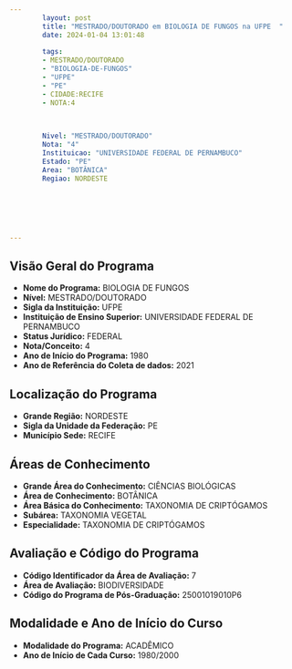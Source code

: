 ```yaml
---
        layout: post
        title: "MESTRADO/DOUTORADO em BIOLOGIA DE FUNGOS na UFPE  "
        date: 2024-01-04 13:01:48
     
        tags:
        - MESTRADO/DOUTORADO
        - "BIOLOGIA-DE-FUNGOS"
        - "UFPE"
        - "PE"
        - CIDADE:RECIFE
        - NOTA:4
        
       

        Nivel: "MESTRADO/DOUTORADO"
        Nota: "4"
        Instituicao: "UNIVERSIDADE FEDERAL DE PERNAMBUCO"
        Estado: "PE"
        Area: "BOTÂNICA"
        Regiao: NORDESTE
        
        
        
        
        
        
---
```

## Visão Geral do Programa
- **Nome do Programa:** BIOLOGIA DE FUNGOS
- **Nível:** MESTRADO/DOUTORADO
- **Sigla da Instituição:** UFPE
- **Instituição de Ensino Superior:** UNIVERSIDADE FEDERAL DE PERNAMBUCO
- **Status Jurídico:** FEDERAL
- **Nota/Conceito:** 4
- **Ano de Início do Programa:** 1980
- **Ano de Referência do Coleta de dados:** 2021

## Localização do Programa
- **Grande Região:** NORDESTE
- **Sigla da Unidade da Federação:** PE
- **Município Sede:** RECIFE

## Áreas de Conhecimento
- **Grande Área do Conhecimento:** CIÊNCIAS BIOLÓGICAS
- **Área de Conhecimento:** BOTÂNICA
- **Área Básica do Conhecimento:** TAXONOMIA DE CRIPTÓGAMOS
- **Subárea:** TAXONOMIA VEGETAL
- **Especialidade:** TAXONOMIA DE CRIPTÓGAMOS

## Avaliação e Código do Programa
- **Código Identificador da Área de Avaliação:** 7
- **Área de Avaliação:** BIODIVERSIDADE
- **Código do Programa de Pós-Graduação:** 25001019010P6


## Modalidade e Ano de Início do Curso
- **Modalidade do Programa:** ACADÊMICO
- **Ano de Início de Cada Curso:** 1980/2000

